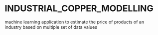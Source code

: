 # INDUSTRIAL_COPPER_MODELLING
machine learning application to estimate the price of products of an industry based on multiple set of data values
